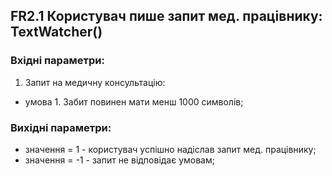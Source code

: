 ## FR2.1 Користувач пише запит мед. працівнику: TextWatcher()
### Вхідні параметри:
1. Запит на медичну консультацію:
- умова 1. Забит повинен мати менш 1000 символів;

### Вихідні параметри:
- значення = 1 - користувач успішно надіслав запит мед. працівнику;
- значення = -1 - запит не відповідає умовам;
